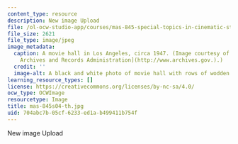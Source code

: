 ```yaml
---
content_type: resource
description: New image Upload
file: /ol-ocw-studio-app/courses/mas-845-special-topics-in-cinematic-storytelling-spring-2004/704abc7b05cf6233ed1ab499411b754f_mas-845s04-th.jpg
file_size: 2621
file_type: image/jpeg
image_metadata:
  caption: A movie hall in Los Angeles, circa 1947. (Image courtesy of the [U.S. National
    Archives and Records Administration](http://www.archives.gov.).)
  credit: ''
  image-alt: A black and white photo of movie hall with rows of wodden chairs.
learning_resource_types: []
license: https://creativecommons.org/licenses/by-nc-sa/4.0/
ocw_type: OCWImage
resourcetype: Image
title: mas-845s04-th.jpg
uid: 704abc7b-05cf-6233-ed1a-b499411b754f
---
```

New image Upload